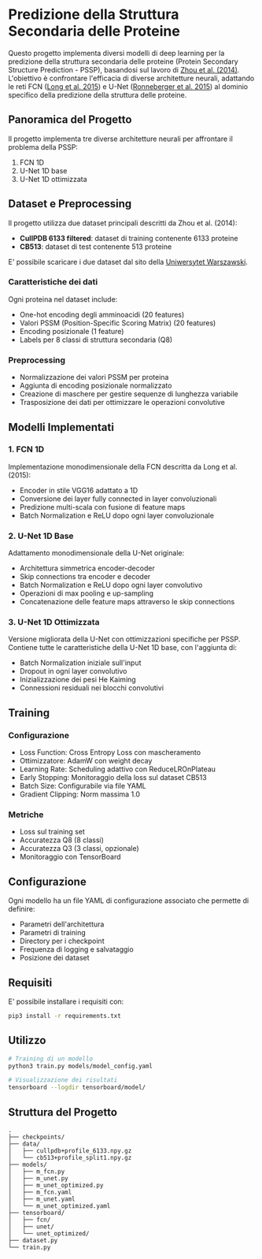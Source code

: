 # Predizione della Struttura Secondaria delle Proteine

Questo progetto implementa diversi modelli di deep learning per la predizione della struttura secondaria delle proteine (Protein Secondary Structure Prediction - PSSP), basandosi sul lavoro di [Zhou et al. (2014)](https://arxiv.org/abs/1403.1347).
L'obiettivo è confrontare l'efficacia di diverse architetture neurali, adattando le reti FCN ([Long et al. 2015](https://arxiv.org/abs/1411.4038)) e U-Net ([Ronneberger et al. 2015](https://arxiv.org/abs/1505.04597)) al dominio specifico della predizione della struttura delle proteine.

## Panoramica del Progetto

Il progetto implementa tre diverse architetture neurali per affrontare il problema della PSSP:
1. FCN 1D
2. U-Net 1D base
3. U-Net 1D ottimizzata

## Dataset e Preprocessing

Il progetto utilizza due dataset principali descritti da Zhou et al. (2014):
- **CullPDB 6133 filtered**: dataset di training contenente 6133 proteine
- **CB513**: dataset di test contenente 513 proteine

E' possibile scaricare i due dataset dal sito della [Uniwersytet Warszawski](https://lbs.cent.uw.edu.pl/pipred).

### Caratteristiche dei dati
Ogni proteina nel dataset include:
- One-hot encoding degli amminoacidi (20 features)
- Valori PSSM (Position-Specific Scoring Matrix) (20 features)
- Encoding posizionale (1 feature)
- Labels per 8 classi di struttura secondaria (Q8)

### Preprocessing
- Normalizzazione dei valori PSSM per proteina
- Aggiunta di encoding posizionale normalizzato
- Creazione di maschere per gestire sequenze di lunghezza variabile
- Trasposizione dei dati per ottimizzare le operazioni convolutive

## Modelli Implementati

### 1. FCN 1D
Implementazione monodimensionale della FCN descritta da Long et al. (2015):
- Encoder in stile VGG16 adattato a 1D
- Conversione dei layer fully connected in layer convoluzionali
- Predizione multi-scala con fusione di feature maps
- Batch Normalization e ReLU dopo ogni layer convoluzionale

### 2. U-Net 1D Base
Adattamento monodimensionale della U-Net originale:
- Architettura simmetrica encoder-decoder
- Skip connections tra encoder e decoder
- Batch Normalization e ReLU dopo ogni layer convolutivo
- Operazioni di max pooling e up-sampling
- Concatenazione delle feature maps attraverso le skip connections

### 3. U-Net 1D Ottimizzata
Versione migliorata della U-Net con ottimizzazioni specifiche per PSSP. Contiene tutte le caratteristiche della U-Net 1D base, con l'aggiunta di:
- Batch Normalization iniziale sull'input
- Dropout in ogni layer convolutivo
- Inizializzazione dei pesi He Kaiming
- Connessioni residuali nei blocchi convolutivi

## Training

### Configurazione
- Loss Function: Cross Entropy Loss con mascheramento
- Ottimizzatore: AdamW con weight decay
- Learning Rate: Scheduling adattivo con ReduceLROnPlateau
- Early Stopping: Monitoraggio della loss sul dataset CB513
- Batch Size: Configurabile via file YAML
- Gradient Clipping: Norm massima 1.0

### Metriche
- Loss sul training set
- Accuratezza Q8 (8 classi)
- Accuratezza Q3 (3 classi, opzionale)
- Monitoraggio con TensorBoard

## Configurazione

Ogni modello ha un file YAML di configurazione associato che permette di definire:
- Parametri dell'architettura
- Parametri di training
- Directory per i checkpoint
- Frequenza di logging e salvataggio
- Posizione dei dataset

## Requisiti
E' possibile installare i requisiti con:
```bash
pip3 install -r requirements.txt
```

## Utilizzo

```bash
# Training di un modello
python3 train.py models/model_config.yaml

# Visualizzazione dei risultati
tensorboard --logdir tensorboard/model/
```

## Struttura del Progetto
```
.
├── checkpoints/
├── data/
│   ├── cullpdb+profile_6133.npy.gz
│   └── cb513+profile_split1.npy.gz
├── models/
│   ├── m_fcn.py
│   ├── m_unet.py
│   ├── m_unet_optimized.py
│   ├── m_fcn.yaml
│   ├── m_unet.yaml
│   └── m_unet_optimized.yaml
├── tensorboard/
│   ├── fcn/
│   ├── unet/
│   └── unet_optimized/
├── dataset.py
└── train.py
```
